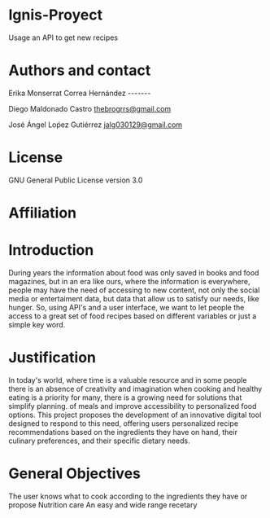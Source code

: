 # Ignis-Proyect
Usage an API to get new recipes

# Authors and contact
Erika Monserrat Correa Hernández ------- 


Diego Maldonado Castro thebrogrrs@gmail.com


José Ángel Loṕez Gutiérrez jalg030129@gmail.com
# License 
GNU General Public License version 3.0

# Affiliation

# Introduction 
During years the information about food was only saved in books and food magazines, but in an era like ours, where the information is everywhere, people may have the need of accessing to new content, not only the social media or entertaiment data, but data that allow us to satisfy our needs, like hunger. So, using API's and a user interface, we want to let people the access to a great set of food recipes based on different variables or just a simple key word. 

# Justification
In today's world, where time is a valuable resource and in some people there is an absence of creativity and imagination when cooking and healthy eating is a priority for many, there is a growing need for solutions that simplify planning. of meals and improve accessibility to personalized food options. This project proposes the development of an innovative digital tool designed to respond to this need, offering users personalized recipe recommendations based on the ingredients they have on hand, their culinary preferences, and their specific dietary needs.

# General Objectives 
The user knows what to cook according to the ingredients they have or propose
Nutrition care
An easy and wide range recetary







